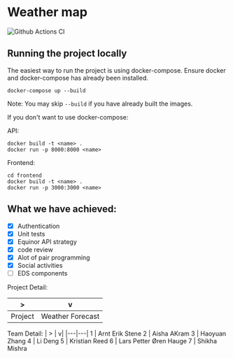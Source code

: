 # Weather map
![Github Actions CI](https://github.com/equinor/gathering-persephone/workflows/Python%20application/badge.svg)

## Running the project locally
The easiest way to run the project is using docker-compose. Ensure docker and docker-compose has already been installed.
```
docker-compose up --build
```
Note: You may skip `--build` if you have already built the images.

If you don't want to use docker-compose:

API:
```
docker build -t <name> .
docker run -p 8000:8000 <name>
```

Frontend:
```
cd frontend
docker build -t <name> .
docker run -p 3000:3000 <name>
```

## What we have achieved:
- [x] Authentication
- [x] Unit tests
- [x] Equinor API strategy
- [x] code review
- [x] Alot of pair programming
- [x] Social activities
- [ ] EDS components

Project Detail:

| > | v| 
|---|---|
Project | Weather Forecast


Team Detail:
| > | v| 
|---|---|
1 | Arnt Erik Stene
2 | Aisha AKram
3 | Haoyuan Zhang
4 | Li Deng
5 | Kristian Reed
6 | Lars Petter Øren Hauge
7 | Shikha Mishra
